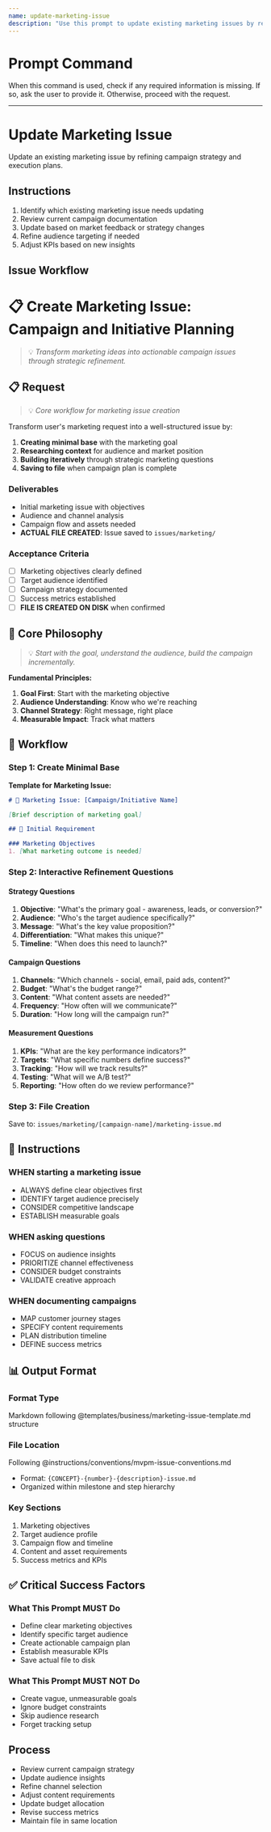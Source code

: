 ```yaml
---
name: update-marketing-issue
description: "Use this prompt to update existing marketing issues by refining campaign strategy and execution plans."
---
```

# Prompt Command

When this command is used, check if any required information is missing. If so, ask the user to provide it. Otherwise, proceed with the request.

---


# Update Marketing Issue

Update an existing marketing issue by refining campaign strategy and execution plans.

## Instructions

1. Identify which existing marketing issue needs updating
2. Review current campaign documentation
3. Update based on market feedback or strategy changes
4. Refine audience targeting if needed
5. Adjust KPIs based on new insights

## Issue Workflow

# 📋 Create Marketing Issue: Campaign and Initiative Planning
> 💡 *Transform marketing ideas into actionable campaign issues through strategic refinement.*

## 📋 Request
> 💡 *Core workflow for marketing issue creation*

Transform user's marketing request into a well-structured issue by:
1. **Creating minimal base** with the marketing goal
2. **Researching context** for audience and market position
3. **Building iteratively** through strategic marketing questions
4. **Saving to file** when campaign plan is complete

### Deliverables
- Initial marketing issue with objectives
- Audience and channel analysis
- Campaign flow and assets needed
- **ACTUAL FILE CREATED**: Issue saved to `issues/marketing/`

### Acceptance Criteria
- [ ] Marketing objectives clearly defined
- [ ] Target audience identified
- [ ] Campaign strategy documented
- [ ] Success metrics established
- [ ] **FILE IS CREATED ON DISK** when confirmed

## 🎯 Core Philosophy
> 💡 *Start with the goal, understand the audience, build the campaign incrementally.*

**Fundamental Principles:**
1. **Goal First**: Start with the marketing objective
2. **Audience Understanding**: Know who we're reaching
3. **Channel Strategy**: Right message, right place
4. **Measurable Impact**: Track what matters

## 🔄 Workflow

### Step 1: Create Minimal Base
**Template for Marketing Issue:**
```markdown
# 📣 Marketing Issue: [Campaign/Initiative Name]

[Brief description of marketing goal]

## 📝 Initial Requirement

### Marketing Objectives
1. [What marketing outcome is needed]
```

### Step 2: Interactive Refinement Questions

#### Strategy Questions
1. **Objective**: "What's the primary goal - awareness, leads, or conversion?"
2. **Audience**: "Who's the target audience specifically?"
3. **Message**: "What's the key value proposition?"
4. **Differentiation**: "What makes this unique?"
5. **Timeline**: "When does this need to launch?"

#### Campaign Questions
1. **Channels**: "Which channels - social, email, paid ads, content?"
2. **Budget**: "What's the budget range?"
3. **Content**: "What content assets are needed?"
4. **Frequency**: "How often will we communicate?"
5. **Duration**: "How long will the campaign run?"

#### Measurement Questions
1. **KPIs**: "What are the key performance indicators?"
2. **Targets**: "What specific numbers define success?"
3. **Tracking**: "How will we track results?"
4. **Testing**: "What will we A/B test?"
5. **Reporting**: "How often do we review performance?"

### Step 3: File Creation
Save to: `issues/marketing/[campaign-name]/marketing-issue.md`

## 📏 Instructions

### WHEN starting a marketing issue
- ALWAYS define clear objectives first
- IDENTIFY target audience precisely
- CONSIDER competitive landscape
- ESTABLISH measurable goals

### WHEN asking questions
- FOCUS on audience insights
- PRIORITIZE channel effectiveness
- CONSIDER budget constraints
- VALIDATE creative approach

### WHEN documenting campaigns
- MAP customer journey stages
- SPECIFY content requirements
- PLAN distribution timeline
- DEFINE success metrics

## 📊 Output Format

### Format Type
Markdown following @templates/business/marketing-issue-template.md structure

### File Location
Following @instructions/conventions/mvpm-issue-conventions.md
- Format: `{CONCEPT}-{number}-{description}-issue.md`
- Organized within milestone and step hierarchy

### Key Sections
1. Marketing objectives
2. Target audience profile
3. Campaign flow and timeline
4. Content and asset requirements
5. Success metrics and KPIs

## ✅ Critical Success Factors

### What This Prompt MUST Do
- Define clear marketing objectives
- Identify specific target audience
- Create actionable campaign plan
- Establish measurable KPIs
- Save actual file to disk

### What This Prompt MUST NOT Do
- Create vague, unmeasurable goals
- Ignore budget constraints
- Skip audience research
- Forget tracking setup

## Process

- Review current campaign strategy
- Update audience insights
- Refine channel selection
- Adjust content requirements
- Update budget allocation
- Revise success metrics
- Maintain file in same location
